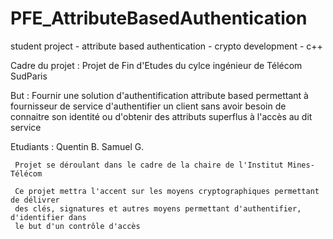 # PFE_AttributeBasedAuthentication
student project - attribute based authentication - crypto development - c++

Cadre du projet :
     Projet de Fin d'Etudes du cylce ingénieur de Télécom SudParis

But : 
     Fournir une solution d'authentification attribute based permettant à fournisseur 
     de service d'authentifier un client sans avoir besoin de connaitre son identité 
     ou d'obtenir des attributs superflus à l'accès au dit service

Etudiants : 
     Quentin B.
     Samuel G.

     Projet se déroulant dans le cadre de la chaire de l'Institut Mines-Télécom

     Ce projet mettra l'accent sur les moyens cryptographiques permettant de délivrer 
     des clés, signatures et autres moyens permettant d'authentifier, d'identifier dans
     le but d'un contrôle d'accès
